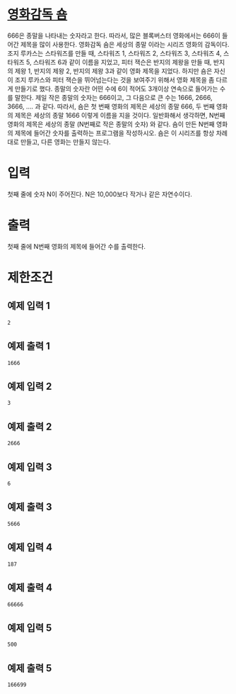 # [영화감독 숌](https://www.acmicpc.net/problem/1436)

666은 종말을 나타내는 숫자라고 한다. 따라서, 많은 블록버스터 영화에서는 666이 들어간 제목을 많이 사용한다. 영화감독 숌은 세상의 종말 이라는 시리즈 영화의 감독이다. 조지 루카스는 스타워즈를 만들 때, 스타워즈 1, 스타워즈 2, 스타워즈 3, 스타워즈 4, 스타워즈 5, 스타워즈 6과 같이 이름을 지었고, 피터 잭슨은 반지의 제왕을 만들 때, 반지의 제왕 1, 반지의 제왕 2, 반지의 제왕 3과 같이 영화 제목을 지었다.
하지만 숌은 자신이 조지 루카스와 피터 잭슨을 뛰어넘는다는 것을 보여주기 위해서 영화 제목을 좀 다르게 만들기로 했다.
종말의 숫자란 어떤 수에 6이 적어도 3개이상 연속으로 들어가는 수를 말한다. 제일 작은 종말의 숫자는 666이고, 그 다음으로 큰 수는 1666, 2666, 3666, .... 과 같다.
따라서, 숌은 첫 번째 영화의 제목은 세상의 종말 666, 두 번째 영화의 제목은 세상의 종말 1666 이렇게 이름을 지을 것이다. 일반화해서 생각하면, N번째 영화의 제목은 세상의 종말 (N번째로 작은 종말의 숫자) 와 같다.
숌이 만든 N번째 영화의 제목에 들어간 숫자를 출력하는 프로그램을 작성하시오. 숌은 이 시리즈를 항상 차례대로 만들고, 다른 영화는 만들지 않는다.

# 입력


첫째 줄에 숫자 N이 주어진다. N은 10,000보다 작거나 같은 자연수이다.

# 출력


첫째 줄에 N번째 영화의 제목에 들어간 수를 출력한다.

# 제한조건



## 예제 입력 1

```
2
```

## 예제 출력 1

```
1666
```

## 예제 입력 2

```
3
```

## 예제 출력 2

```
2666
```

## 예제 입력 3

```
6
```

## 예제 출력 3

```
5666
```

## 예제 입력 4

```
187
```

## 예제 출력 4

```
66666
```

## 예제 입력 5

```
500
```

## 예제 출력 5

```
166699
```

